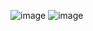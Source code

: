 ![image](https://user-images.githubusercontent.com/37383368/137660629-1213eee5-2f1d-46e0-b7a6-5baf3beba9bb.png)
![image](https://user-images.githubusercontent.com/37383368/138017943-f8ce1ec6-bfc7-497a-8ac4-c70e67de8ebf.png)

